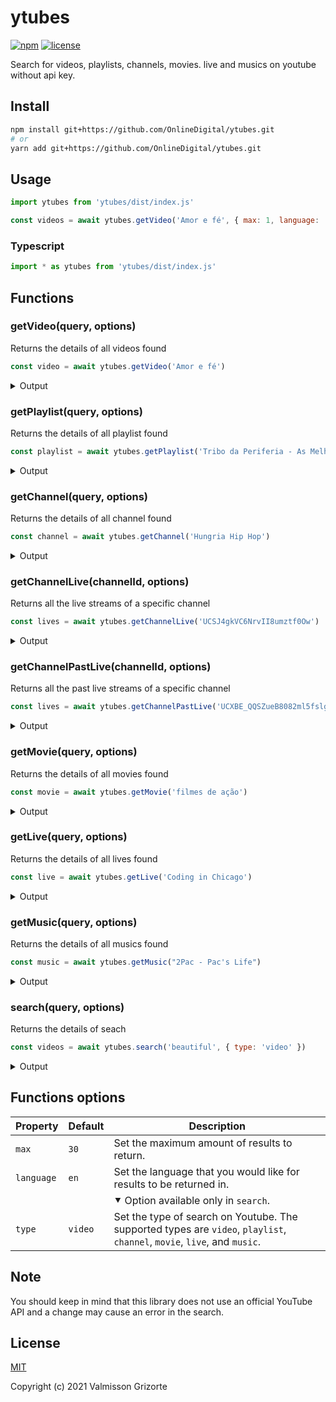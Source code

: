 # ytubes

[![npm][npm-shields]](https://www.npmjs.com/package/ytubes)
[![license][license-shields]](https://github.com/valmisson/ytubes/blob/main/LICENSE)

Search for videos, playlists, channels, movies. live and musics on youtube without api key.

## Install

```bash
npm install git+https://github.com/OnlineDigital/ytubes.git
# or
yarn add git+https://github.com/OnlineDigital/ytubes.git
```

## Usage

```js
import ytubes from 'ytubes/dist/index.js'

const videos = await ytubes.getVideo('Amor e fé', { max: 1, language: 'pt-BR' })
```

### Typescript

```ts
import * as ytubes from 'ytubes/dist/index.js'
```

## Functions

### getVideo(query, options)

Returns the details of all videos found

```js
const video = await ytubes.getVideo('Amor e fé')
```

<details>
  <summary>Output</summary>

  ```js
  [
    {
      id: 'iZq0u3quAqo',
      type: 'video',
      title: 'Hungria Hip Hop - Amor e Fé (Official Music Video) #CheiroDoMato',
      views: 291003057,
      duration: '5:24',
      uploaded: '1 year ago',
      link: 'https://www.youtube.com/watch?v=iZq0u3quAqo',
      shareLink: 'https://youtu.be/iZq0u3quAqo',
      channel: 'https://www.youtube.com/channel/UCAI8SmRbXgSpP8Zo3xZbxzQ',
      thumbnail: 'https://i.ytimg.com/vi/iZq0u3quAqo/maxresdefault.jpg'
    },
    ...
  ]
  ```
</details>

### getPlaylist(query, options)

Returns the details of all playlist found

```js
const playlist = await ytubes.getPlaylist('Tribo da Periferia - As Melhores')
```

<details>
  <summary>Output</summary>

  ```js
  [
    {
      id: 'PL7V1hXWh2rMr4pz6lCkzHMHMLU3-BfQ2S',
      type: 'playlist',
      title: 'AS MELHORES - TRIBO DA PERIFERIA',
      videoCount: 49,
      link: 'https://www.youtube.com/playlist?list=PL7V1hXWh2rMr4pz6lCkzHMHMLU3-BfQ2S',
      channel: 'https://www.youtube.com/channel/UCe5pPUSFEajlij-LrxUl19A',
      thumbnail: 'https://i.ytimg.com/vi/crfRRVISmsw/maxresdefault.jpg',
      preview: [
        {
          id: 'YrQLmElRT-E',
          title: 'Tribo da Periferia - Imprevisível (Official Music Video)',
          duration: '4:09',
          link: 'https://www.youtube.com/watch?v=YrQLmElRT-E',
          shareLink: 'https://youtu.be/YrQLmElRT-E',
          thumbnail: 'https://i.ytimg.com/vi/YrQLmElRT-E/maxresdefault.jpg'
        },
        ...
      ]
    },
    ...
  ]
  ```
</details>

### getChannel(query, options)

Returns the details of all channel found

```js
const channel = await ytubes.getChannel('Hungria Hip Hop')
```

<details>
  <summary>Output</summary>

  ```js
  [
    {
      id: 'UCAI8SmRbXgSpP8Zo3xZbxzQ',
      type: 'channel',
      name: 'OficialHungria',
      verified: true
      link: 'https://www.youtube.com/c/OficialHungria',
    },
    ...
  ]
  ```
</details>

### getChannelLive(channelId, options)

Returns all the live streams of a specific channel

```js
const lives = await ytubes.getChannelLive('UCSJ4gkVC6NrvII8umztf0Ow')
```

<details>
  <summary>Output</summary>

  ```js
  [
    {
      id: '5qap5aO4i9A',
      type: 'live',
      live: true,
      title: 'lofi hip hop radio - beats to relax/study to',
      link: 'https://www.youtube.com/watch?v=5qap5aO4i9A',
      views: 25488,
      shareLink: 'https://youtu.be/5qap5aO4i9A',
      channel: 'https://www.youtube.com/channel/UCSJ4gkVC6NrvII8umztf0Ow',
      thumbnail: 'https://i.ytimg.com/vi/5qap5aO4i9A/maxresdefault.jpg'
    },
    ...
  ]
  ```
</details>

### getChannelPastLive(channelId, options)

Returns all the past live streams of a specific channel

```js
const lives = await ytubes.getChannelPastLive('UCXBE_QQSZueB8082ml5fslg')
```

<details>
  <summary>Output</summary>

  ```js
  [
    {
      id: 'cilUevUhZfw',
      type: 'live',
      live: false,
      title: 'TIMTHETATMAN RETURNS TO FORTNITE FT NINJA, MARSHMELLO & SYPHERPK',
      link: 'https://www.youtube.com/watch?v=cilUevUhZfw',
      views: 711695,
      shareLink: 'https://youtu.be/cilUevUhZfw',
      channel: 'https://www.youtube.com/channel/UCXBE_QQSZueB8082ml5fslg',
      thumbnail: 'https://i.ytimg.com/vi/cilUevUhZfw/maxresdefault.jpg'
    },
    ...
  ]
  ```
</details>

### getMovie(query, options)

Returns the details of all movies found

```js
const movie = await ytubes.getMovie('filmes de ação')
```

<details>
  <summary>Output</summary>

  ```js
  [
    {
      id: 'MuTYo9tofSY',
      type: 'video',
      title: 'Thor Ragnarok Full Video - Voiced Motion Comic (Marvel Comics)',
      views: 7119537,
      duration: '1:33:17',
      uploaded: '4 years ago',
      link: 'https://www.youtube.com/watch?v=MuTYo9tofSY',
      shareLink: 'https://youtu.be/MuTYo9tofSY',
      channel: 'https://www.youtube.com/user/boscheinen',
      thumbnail: 'https://i.ytimg.com/vi/MuTYo9tofSY/maxresdefault.jpg'
    },
    ...
  ]
  ```
</details>

### getLive(query, options)

Returns the details of all lives found

```js
const live = await ytubes.getLive('Coding in Chicago')
```

<details>
  <summary>Output</summary>

  ```js
  [
    {
      id: 'esX7SFtEjHg',
      type: 'live',
      live: true,
      title: 'Coding in Chicago | 🎧  LoFi Jazz Hip-Hop [Code - Relax - Study]',
      link: 'https://www.youtube.com/watch?v=esX7SFtEjHg',
      views: 142,
      shareLink: 'https://youtu.be/esX7SFtEjHg',
      channel: 'https://www.youtube.com/channel/UC9rvsIHgzuiwTQ-yi0Qj2Mw',
      thumbnail: 'https://i.ytimg.com/vi/esX7SFtEjHg/maxresdefault.jpg'
    },
    ...
  ]
  ```
</details>

### getMusic(query, options)

Returns the details of all musics found

```js
const music = await ytubes.getMusic("2Pac - Pac's Life")
```

<details>
  <summary>Output</summary>

  ```js
  [
    {
      id: 'A1HvFGTB7NE',
      type: 'music',
      title: "Pac's Life (feat. T.I. & Ashanti)",
      artist: '2Pac',
      album: "Pac's Life",
      duration: '3:37',
      link: 'https://music.youtube.com/watch?v=A1HvFGTB7NE',
      videoLink: 'https://www.youtube.com/watch?v=A1HvFGTB7NE',
      channel: 'https://music.youtube.com/channel/UC5RrGzC-JXglhFW5NhT4r6w',
      thumbnail: 'https://i.ytimg.com/vi/A1HvFGTB7NE/maxresdefault.jpg',
      explicit: true
    },
    ...
  ]
  ```
</details>

### search(query, options)

Returns the details of seach

```js
const videos = await ytubes.search('beautiful', { type: 'video' })
```

<details>
  <summary>Output</summary>

  ```js
  [
    {
      id: '_FE194VN6c4',
      type: 'video',
      title: 'Snoop Dogg - Beautiful (Official Music Video) ft. Pharrell Williams',
      views: 160183177,
      duration: '5:29',
      uploaded: '12 years ago',
      link: 'https://www.youtube.com/watch?v=_FE194VN6c4',
      shareLink: 'https://youtu.be/_FE194VN6c4',
      channel: 'https://www.youtube.com/channel/UC-OO324clObi3H-U0bP77dw',
      thumbnail: 'https://i.ytimg.com/vi/_FE194VN6c4/maxresdefault.jpg'
    },
    ...
  ]
  ```
</details>

## Functions options

| Property | Default | Description |
|----------|---------|-------------|
| `max` | `30` | Set the maximum amount of results to return. |
| `language` | `en` | Set the language that you would like for results to be returned in. |
| | | &#11206; Option available only in `search`. |
| `type` | `video` | Set the type of search on Youtube. The supported types are `video`, `playlist`, `channel`, `movie`, `live`, and `music`. |


## Note

You should keep in mind that this library does not use an official YouTube API and a change may cause an error in the search.

## License
[MIT](LICENSE)

Copyright (c) 2021 Valmisson Grizorte

[npm-shields]: https://img.shields.io/npm/v/ytubes.svg
[license-shields]: https://img.shields.io/badge/license-MIT-green
